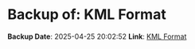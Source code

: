# Backup of: KML Format

**Backup Date**: 2025-04-25 20:02:52
**Link**: [KML Format](https://przemienniki.net/export/przemienniki.kml)

